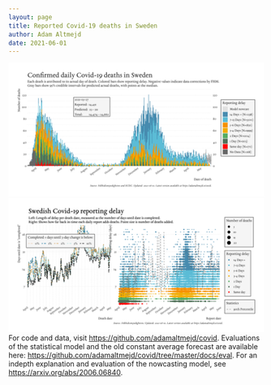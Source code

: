 ```yaml
---
layout: page
title: Reported Covid-19 deaths in Sweden
author: Adam Altmejd
date: 2021-06-01
---
```


![Graph of Swedish Covid-19 deaths with reporting delay.](deaths_lag_sweden_2021-06-01.png "Swedish Covid-19 deaths.")
![Graph of Swedish Covid-19 reporting delay in daily deaths.](lag_trend_sweden_2021-06-01.png "Trend in Swedish Covid-19 mortality reporting delay.")
For code and data, visit <https://github.com/adamaltmejd/covid>.
Evaluations of the statistical model and the old constant average forecast are available here: <https://github.com/adamaltmejd/covid/tree/master/docs/eval>.
For an indepth explanation and evaluation of the nowcasting model, see <https://arxiv.org/abs/2006.06840>.

